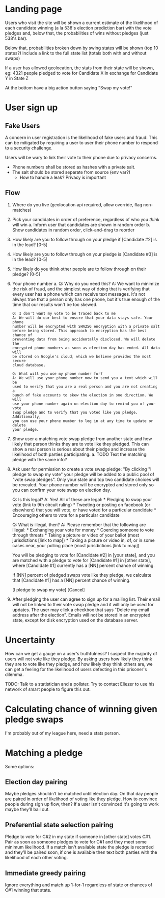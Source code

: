 # Landing page

Users who visit the site will be shown a current estimate of the likelihood of
each candidate winning (a la 538's election prediction bar) with the vote pledges
and, below that, the probabilities of wins without pledges (just 538's bar).

Below that, probabilities broken down by swing states will be shown (top 10 states?)
Include a link to the full state list (totals both with and without swaps)

If a user has allowed geolocation, the stats from their state will be shown, eg:
4321 people pledged to vote for Candidate X in exchange for Candidate Y in State Z

At the bottom have a big action button saying "Swap my vote!"

# User sign up

## Fake Users

A concern in user registration is the likelihood of fake users and fraud. This
can be mitigated by requiring a user to user their phone number to respond to
a security challenge.

Users will be wary to link their vote to their phone due to privacy concerns.

* Phone numbers shall be stored as hashes with a private salt.
* The salt should be stored separate from source (env var?)
  * How to handle a leak? Privacy is important

## Flow

1. Where do you live (geolocation api required, allow override, flag non-matches)
2. Pick your candidates in order of preference, regardless of who you *think* will win
    a. Inform user that candidates are shown in random order
    b. Show candidates in random order, click-and-drag to reorder
3. How likely are you to follow through on your pledge if [Candidate #2] is in the lead? [0-5]
4. How likely are you to follow through on your pledge is [Candidate #3] is in the lead? [0-5]
5. How likely do you think other people are to follow through on their pledge? [0-5]
6. Your phone number 
    a. Q: Why do you need this?
       A: We want to minimize the risk of fraud, and the simplest way of doing
       that is verifying that every user has a phone which can receive text
       messages. It's not always true that a person only has one phone, but it's
       true enough of the time that our results won't be too skewed.

       Q: I don't want my vote to be traced back to me
       A: We will do our best to ensure that your data stays safe. Your phone
       number will be encrypted with SHA256 encryption with a private salt
       before being stored. This approach to encryption has the best chance of
       preventing data from being accidentally disclosed. We will delete the
       encrypted phone numbers as soon as election day has ended. All data will
       be stored on Google's cloud, which we believe provides the most secure
       cloud database.

       Q: What will you use my phone number for?
       A: We will use your phone number now to send you a text which will be
       used to verify that you are a real person and you are not creating a
       bunch of fake accounts to skew the election in one direction. We will
       use your phone number again on election day to remind you of your vote
       swap pledge and to verify that you voted like you pledge. Additionally,
       you can use your phone number to log in at any time to update or delete
       your pledge.
7. Show user a matching vote swap pledge from another state and how likely that
person thinks they are to vote like they pledged. This can show a real person
is serious about their pledge and increase the likelihood of both parties
participating. 
    a. TODO Text the matching pledge with the same info?
8. Ask user for permission to create a vote swap pledge:
    "By clicking "I pledge to swap my vote" your pledge will be added to a
    public pool of "vote swap pledges". Only your state and top two candidate
    choices will be revealed. Your phone number will be encrypted and stored 
    only so you can confirm your vote swap on election day.

    Q: Is this legal?
    A: Yes! All of these are legal:
       * Pledging to swap your vote (link to 9th circuit ruling)
       * Tweeting or posting on facebook (or elsewhere) that you will vote, or have voted for a particular candidate
       * Encouraging others to vote for a particular candidate
    
    Q: What *is* illegal, then?
    A: Please remember that the following are illegal:
       * Exchanging your vote for money
       * Coercing someone to vote through threats
       * Taking a picture or video of your ballot (most jurisdictions [link to map])
       * Taking a picture or video in, of, or in some cases near, your polling place (most jurisdictions [link to map])

    You will be pledging to vote for [Candidate #2] in [your state], and you are
    matched with a pledge to vote for [Candidate #1] in [other state], where
    [Candidate #1] currently has a [NN] percent chance of winning.
    
    If [NN] percent of pledged swaps vote like they pledge, we calculate that
    [Candidate #1] has a [NN] percent chance of winning.

    [I pledge to swap my vote] [Cancel]
9. After pledging the user can agree to sign up for a mailing list. Their email
will not be linked to their vote swap pledge and it will only be used for
updates. The user may click a checkbox that says "Delete my email address after
the election". Emails will not be stored in an encrypted state, except for
disk encryption used on the database server.

# Uncertainty

How can we get a gauge on a user's truthfulness? I suspect the majority of
users will not vote like they pledge. By asking users how likely they think
they are to vote like they pledge, and how likely they think others are, we
can get a feeling for the likelihood of users defecting in this prisoner's
dilemma.

TODO: Talk to a statistician and a pollster. Try to contact Eliezer to use his
network of smart people to figure this out.

# Calculating chance of winning given pledge swaps

I'm probably out of my league here, need a stats person.

# Matching a pledge

Some options:

## Election day pairing

Maybe pledges shouldn't be matched until election day. On that day people
are paired in order of likelihood of voting like they pledge. How to convince
people during sign up flow, then? If a user isn't convinced it's going to work
maybe they'll bail out.

## Preferential state selection pairing

Pledge to vote for C#2 in my state if someone in [other state] votes C#1. Pair
as soon as someone pledges to vote for C#1 and they meet some minimum
likelihood. If a match isn't available state the pledge is recorded and they'll
be paired soon, if one is available then text both parties with the likelihood
of each other voting.

## Immediate greedy pairing

Ignore everything and match up 1-for-1 regardless of state or chances of C#1
winning that state.
